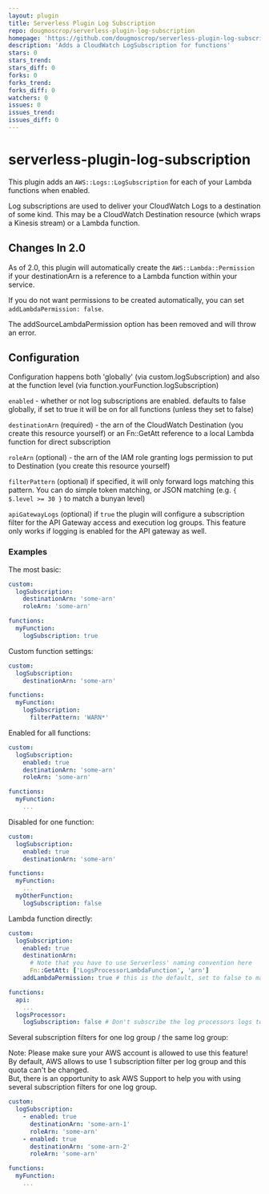 ```yaml
---
layout: plugin
title: Serverless Plugin Log Subscription
repo: dougmoscrop/serverless-plugin-log-subscription
homepage: 'https://github.com/dougmoscrop/serverless-plugin-log-subscription'
description: 'Adds a CloudWatch LogSubscription for functions'
stars: 0
stars_trend: 
stars_diff: 0
forks: 0
forks_trend: 
forks_diff: 0
watchers: 0
issues: 0
issues_trend: 
issues_diff: 0
---
```



# serverless-plugin-log-subscription

This plugin adds an `AWS::Logs::LogSubscription` for each of your Lambda functions when enabled.

Log subscriptions are used to deliver your CloudWatch Logs to a destination of some kind. This may be a CloudWatch Destination resource (which wraps a Kinesis stream) or a Lambda function.

## Changes In 2.0

As of 2.0, this plugin will automatically create the `AWS::Lambda::Permission` if your destinationArn is a reference to a Lambda function within your service.

If you do not want permissions to be created automatically, you can set `addLambdaPermission: false`.

The addSourceLambdaPermission option has been removed and will throw an error.

## Configuration

Configuration happens both 'globally' (via custom.logSubscription) and also at the function level (via function.yourFunction.logSubscription)

`enabled` - whether or not log subscriptions are enabled. defaults to false globally, if set to true it will be on for all functions (unless they set to false)

`destinationArn` (required) - the arn of the CloudWatch Destination (you create this resource yourself) or an Fn::GetAtt reference to a local Lambda function for direct subscription

`roleArn` (optional) - the arn of the IAM role granting logs permission to put to Destination (you create this resource yourself)

`filterPattern` (optional) if specified, it will only forward logs matching this pattern. You can do simple token matching, or JSON matching (e.g. `{ $.level >= 30 }` to match a bunyan level)

`apiGatewayLogs` (optional) if `true` the plugin will configure a subscription filter for the API Gateway access and execution log groups. This feature only works if logging is enabled for the API gateway as well.

### Examples

The most basic:

```yml
custom:
  logSubscription:
    destinationArn: 'some-arn'
    roleArn: 'some-arn'

functions:
  myFunction:
    logSubscription: true
```

Custom function settings:

```yml
custom:
  logSubscription:
    destinationArn: 'some-arn'

functions:
  myFunction:
    logSubscription:
      filterPattern: 'WARN*'
```

Enabled for all functions:

```yml
custom:
  logSubscription:
    enabled: true
    destinationArn: 'some-arn'
    roleArn: 'some-arn'

functions:
  myFunction:
    ...
```

Disabled for one function:

```yml
custom:
  logSubscription:
    enabled: true
    destinationArn: 'some-arn'

functions:
  myFunction:
    ...
  myOtherFunction:
    logSubscription: false
```

Lambda function directly:

```yml
custom:
  logSubscription:
    enabled: true
    destinationArn:
      # Note that you have to use Serverless' naming convention here
      Fn::GetAtt: ['LogsProcessorLambdaFunction', 'arn']
    addLambdaPermission: true # this is the default, set to false to manage your own permissions

functions:
  api:
    ...
  logsProcessor:
    logSubscription: false # Don't subscribe the log processors logs to the log processor..
```

Several subscription filters for one log group / the same log group:

Note: Please make sure your AWS account is allowed to use this feature!   
By default, AWS allows to use 1 subscription filter per log group and this quota can't be changed.   
But, there is an opportunity to ask AWS Support to help you with using several subscription filters for 
one log group.

```yml
custom:
  logSubscription:
    - enabled: true
      destinationArn: 'some-arn-1'
      roleArn: 'some-arn'
    - enabled: true
      destinationArn: 'some-arn-2'
      roleArn: 'some-arn'

functions:
  myFunction:
    ...
```
